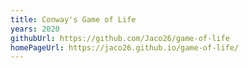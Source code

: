 ```yaml
---
title: Conway's Game of Life
years: 2020
githubUrl: https://github.com/Jaco26/game-of-life
homePageUrl: https://jaco26.github.io/game-of-life/
---
```

